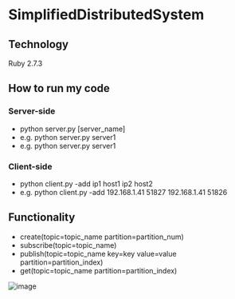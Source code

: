 # SimplifiedDistributedSystem


## Technology
Ruby 2.7.3

## How to run my code
### Server-side
* python server.py [server_name]
* e.g. python server.py server1
* e.g. python server.py server1

### Client-side
* python client.py -add ip1 host1 ip2 host2
* e.g. python client.py -add 192.168.1.41 51827 192.168.1.41 51826

## Functionality
* create(topic=topic_name partition=partition_num)
* subscribe(topic=topic_name)
* publish(topic=topic_name key=key value=value partition=partition_index)
* get(topic=topic_name partition=partition_index)

![image](http://i.imgur.com/8BNtM3D.png)
